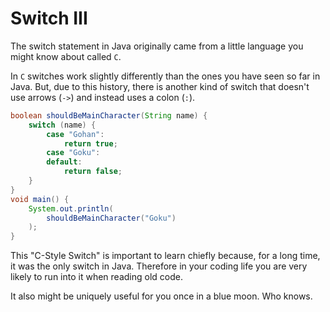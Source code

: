 # Switch III

The switch statement in Java originally came from a little language you might know
about called `C`.

In `C` switches work slightly differently than the ones you have seen so far in Java.
But, due to this history, there is another kind of switch that doesn't use arrows (`->`)
and instead uses a colon (`:`).

```java
boolean shouldBeMainCharacter(String name) {
    switch (name) {
        case "Gohan":
            return true;
        case "Goku":
        default:
            return false;
    }
}
void main() {
    System.out.println(
        shouldBeMainCharacter("Goku")
    );
}
```

This "C-Style Switch" is important to learn chiefly because, for a long time,
it was the only switch in Java. Therefore in your coding life you are very likely to
run into it when reading old code.

It also might be uniquely useful for you once in a blue moon. Who knows.